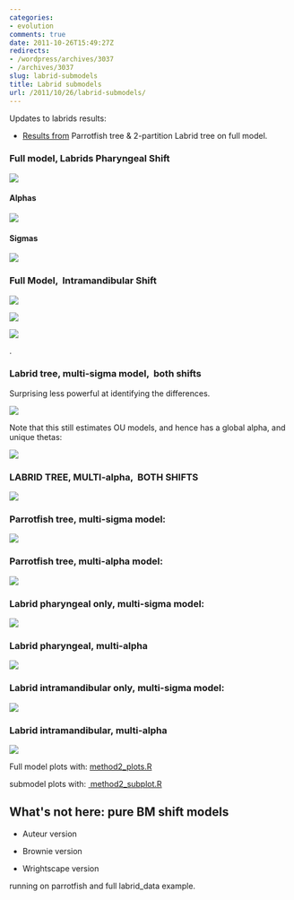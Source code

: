 ```yaml
---
categories:
- evolution
comments: true
date: 2011-10-26T15:49:27Z
redirects:
- /wordpress/archives/3037
- /archives/3037
slug: labrid-submodels
title: Labrid submodels
url: /2011/10/26/labrid-submodels/
---
```


Updates to labrids results:



	
  * [Results from](http://www.carlboettiger.info/archives/2960) Parrotfish tree & 2-partition Labrid tree on full model.




### Full model, Labrids Pharyngeal Shift




[![](http://farm7.static.flickr.com/6056/6284030745_75ea415a08_o.png)](http://farm7.static.flickr.com/6056/6284030745_75ea415a08_o.png)





#### Alphas




![]( http://farm7.staticflickr.com/6236/6284030401_985162f874_o.png )






#### Sigmas


![]( http://farm7.staticflickr.com/6043/6284030429_3fe0187f59_o.png )



### Full Model,  Intramandibular Shift


![]( http://farm7.staticflickr.com/6049/6284507842_ea98730121_o.png )


![]( http://farm7.staticflickr.com/6040/6284507386_7ee804e414_o.png )


![]( http://farm7.staticflickr.com/6118/6284507370_1615c32c6b_o.png )


.


### Labrid tree, multi-sigma model,  both shifts


Surprising less powerful at identifying the differences.

![]( http://farm7.staticflickr.com/6106/6284061485_9d3013448e_o.png )


Note that this still estimates OU models, and hence has a global alpha, and unique thetas:

![]( http://farm7.staticflickr.com/6229/6284609616_faf3fce83f_o.png )



### LABRID TREE, MULTI-alpha,  BOTH SHIFTS


![]( http://farm7.staticflickr.com/6049/6284581522_3057f6cb92_o.png )



### Parrotfish tree, multi-sigma model:


![]( http://farm7.staticflickr.com/6212/6284625308_a190be5675_o.png )



### Parrotfish tree, multi-alpha model:


![]( http://farm7.staticflickr.com/6119/6284105359_6c633db6a6_o.png )



### Labrid pharyngeal only, multi-sigma model:


![]( http://farm7.staticflickr.com/6093/6284633974_07a359fe14_o.png )



### Labrid pharyngeal, multi-alpha


![]( http://farm7.staticflickr.com/6045/6284114285_654c4c50fb_o.png )



### Labrid intramandibular only, multi-sigma model:


![]( http://farm7.staticflickr.com/6103/6284640552_364ee8de5e_o.png )



### Labrid intramandibular, multi-alpha


![]( http://farm7.staticflickr.com/6227/6284121123_e43b4ee70c_o.png )


Full model plots with: [method2_plots.R](https://github.com/cboettig/wrightscape/commit/1c1dcc93c7d5185e2763503d38739a72b4b18d0e#diff-0)

submodel plots with: [ method2_subplot.R](https://github.com/cboettig/wrightscape/commit/1c1dcc93c7d5185e2763503d38739a72b4b18d0e#diff-1)


## What's not here: pure BM shift models





	
  * Auteur version




	
  * Brownie version




	
  * Wrightscape version


running on parrotfish and full labrid_data example.
